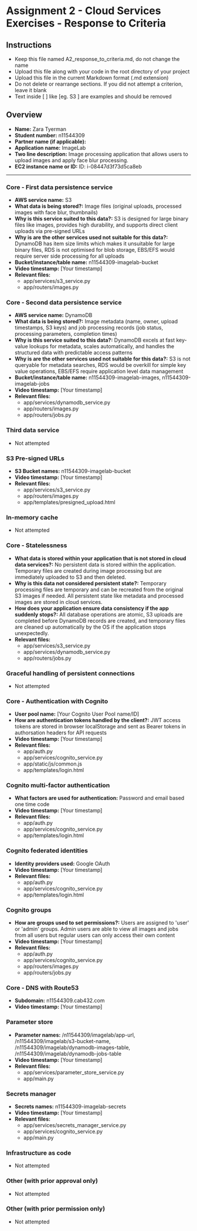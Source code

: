 Assignment 2 - Cloud Services Exercises - Response to Criteria
================================================

Instructions
------------------------------------------------
- Keep this file named A2_response_to_criteria.md, do not change the name
- Upload this file along with your code in the root directory of your project
- Upload this file in the current Markdown format (.md extension)
- Do not delete or rearrange sections.  If you did not attempt a criterion, leave it blank
- Text inside [ ] like [eg. S3 ] are examples and should be removed


Overview
------------------------------------------------

- **Name:** Zara Tyerman
- **Student number:** n11544309
- **Partner name (if applicable):** 
- **Application name:** ImageLab
- **Two line description:** Image processing application that allows users to upload images and apply face blur processing.
- **EC2 instance name or ID:** ID: i-08447d3f73d5ca8eb

------------------------------------------------

### Core - First data persistence service

- **AWS service name:** S3
- **What data is being stored?:** Image files (original uploads, processed images with face blur, thumbnails)
- **Why is this service suited to this data?:** S3 is designed for large binary files like images, provides high durability, and supports direct client uploads via pre-signed URLs
- **Why is are the other services used not suitable for this data?:** DynamoDB has item size limits which makes it unsuitable for large binary files, RDS is not optimised for blob storage, EBS/EFS would require server side processing for all uploads
- **Bucket/instance/table name:** n11544309-imagelab-bucket
- **Video timestamp:** [Your timestamp]
- **Relevant files:**
    - app/services/s3_service.py
    - app/routers/images.py

### Core - Second data persistence service

- **AWS service name:** DynamoDB
- **What data is being stored?:** Image metadata (name, owner, upload timestamps, S3 keys) and job processing records (job status, processing parameters, completion times)
- **Why is this service suited to this data?:** DynamoDB excels at fast key-value lookups for metadata, scales automatically, and handles the structured data with predictable access patterns
- **Why is are the other services used not suitable for this data?:** S3 is not queryable for metadata searches, RDS would be overkill for simple key value operations, EBS/EFS require application level data management
- **Bucket/instance/table name:** n11544309-imagelab-images, n11544309-imagelab-jobs
- **Video timestamp:** [Your timestamp]
- **Relevant files:**
    - app/services/dynamodb_service.py
    - app/routers/images.py
    - app/routers/jobs.py

### Third data service
- Not attempted

### S3 Pre-signed URLs

- **S3 Bucket names:** n11544309-imagelab-bucket
- **Video timestamp:** [Your timestamp]
- **Relevant files:**
    - app/services/s3_service.py 
    - app/routers/images.py 
    - app/templates/presigned_upload.html

### In-memory cache
- Not attempted

### Core - Statelessness

- **What data is stored within your application that is not stored in cloud data services?:** No persistent data is stored within the application. Temporary files are created during image processing but are immediately uploaded to S3 and then deleted.
- **Why is this data not considered persistent state?:** Temporary processing files are temporary and can be recreated from the original S3 images if needed. All persistent state like metadata and processed images are stored in cloud services.
- **How does your application ensure data consistency if the app suddenly stops?:** All database operations are atomic, S3 uploads are completed before DynamoDB records are created, and temporary files are cleaned up automatically by the OS if the application stops unexpectedly.
- **Relevant files:**
    - app/services/s3_service.py
    - app/services/dynamodb_service.py
    - app/routers/jobs.py

### Graceful handling of persistent connections
- Not attempted

### Core - Authentication with Cognito

- **User pool name:** [Your Cognito User Pool name/ID]
- **How are authentication tokens handled by the client?:** JWT access tokens are stored in browser localStorage and sent as Bearer tokens in authorsation headers for API requests
- **Video timestamp:** [Your timestamp]
- **Relevant files:**
    - app/auth.py
    - app/services/cognito_service.py
    - app/static/js/common.js
    - app/templates/login.html

### Cognito multi-factor authentication

- **What factors are used for authentication:** Password and email based one time code
- **Video timestamp:** [Your timestamp]
- **Relevant files:**
    - app/auth.py 
    - app/services/cognito_service.py 
    - app/templates/login.html

### Cognito federated identities

- **Identity providers used:** Google OAuth
- **Video timestamp:** [Your timestamp]
- **Relevant files:**
    - app/auth.py 
    - app/services/cognito_service.py 
    - app/templates/login.html 

### Cognito groups

- **How are groups used to set permissions?:** Users are assigned to 'user' or 'admin' groups. Admin users are able to view all images and jobs from all users but regular users can only access their own content
- **Video timestamp:** [Your timestamp]
- **Relevant files:**
    - app/auth.py 
    - app/services/cognito_service.py 
    - app/routers/images.py 
    - app/routers/jobs.py 

### Core - DNS with Route53

- **Subdomain:** n11544309.cab432.com
- **Video timestamp:** [Your timestamp]

### Parameter store

- **Parameter names:** /n11544309/imagelab/app-url, /n11544309/imagelab/s3-bucket-name, /n11544309/imagelab/dynamodb-images-table, /n11544309/imagelab/dynamodb-jobs-table
- **Video timestamp:** [Your timestamp]
- **Relevant files:**
    - app/services/parameter_store_service.py
    - app/main.py 

### Secrets manager

- **Secrets names:** n11544309-imagelab-secrets
- **Video timestamp:** [Your timestamp]
- **Relevant files:**
    - app/services/secrets_manager_service.py
    - app/services/cognito_service.py
    - app/main.py

### Infrastructure as code
- Not attempted

### Other (with prior approval only)
- Not attempted

### Other (with prior permission only)
- Not attempted